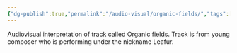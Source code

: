 ```yaml
---
{"dg-publish":true,"permalink":"/audio-visual/organic-fields/","tags":["audio-visual"]}
---
```


Audiovisual interpretation of track called Organic fields. Track is from young composer who is performing under the nickname Leafur.